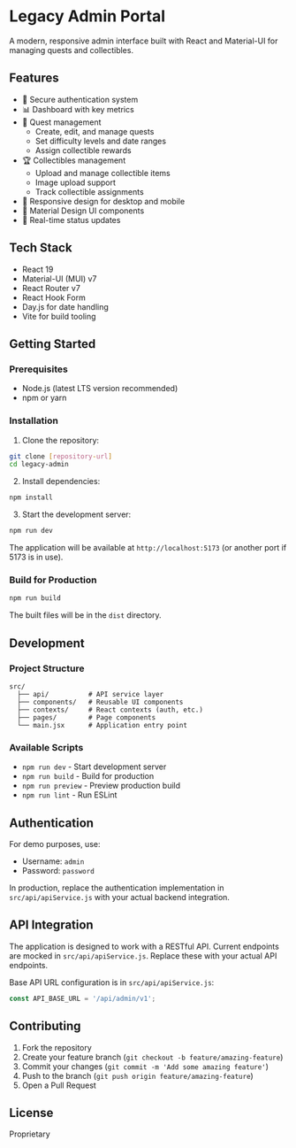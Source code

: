 # Legacy Admin Portal

A modern, responsive admin interface built with React and Material-UI for managing quests and collectibles.

## Features

- 🔐 Secure authentication system
- 📊 Dashboard with key metrics
- 🎯 Quest management
  - Create, edit, and manage quests
  - Set difficulty levels and date ranges
  - Assign collectible rewards
- 🏆 Collectibles management
  - Upload and manage collectible items
  - Image upload support
  - Track collectible assignments
- 📱 Responsive design for desktop and mobile
- 🎨 Material Design UI components
- 🔄 Real-time status updates

## Tech Stack

- React 19
- Material-UI (MUI) v7
- React Router v7
- React Hook Form
- Day.js for date handling
- Vite for build tooling

## Getting Started

### Prerequisites

- Node.js (latest LTS version recommended)
- npm or yarn

### Installation

1. Clone the repository:
```bash
git clone [repository-url]
cd legacy-admin
```

2. Install dependencies:
```bash
npm install
```

3. Start the development server:
```bash
npm run dev
```

The application will be available at `http://localhost:5173` (or another port if 5173 is in use).

### Build for Production

```bash
npm run build
```

The built files will be in the `dist` directory.

## Development

### Project Structure

```
src/
  ├── api/          # API service layer
  ├── components/   # Reusable UI components
  ├── contexts/     # React contexts (auth, etc.)
  ├── pages/        # Page components
  └── main.jsx      # Application entry point
```

### Available Scripts

- `npm run dev` - Start development server
- `npm run build` - Build for production
- `npm run preview` - Preview production build
- `npm run lint` - Run ESLint

## Authentication

For demo purposes, use:
- Username: `admin`
- Password: `password`

In production, replace the authentication implementation in `src/api/apiService.js` with your actual backend integration.

## API Integration

The application is designed to work with a RESTful API. Current endpoints are mocked in `src/api/apiService.js`. Replace these with your actual API endpoints.

Base API URL configuration is in `src/api/apiService.js`:
```javascript
const API_BASE_URL = '/api/admin/v1';
```

## Contributing

1. Fork the repository
2. Create your feature branch (`git checkout -b feature/amazing-feature`)
3. Commit your changes (`git commit -m 'Add some amazing feature'`)
4. Push to the branch (`git push origin feature/amazing-feature`)
5. Open a Pull Request

## License

Proprietary
